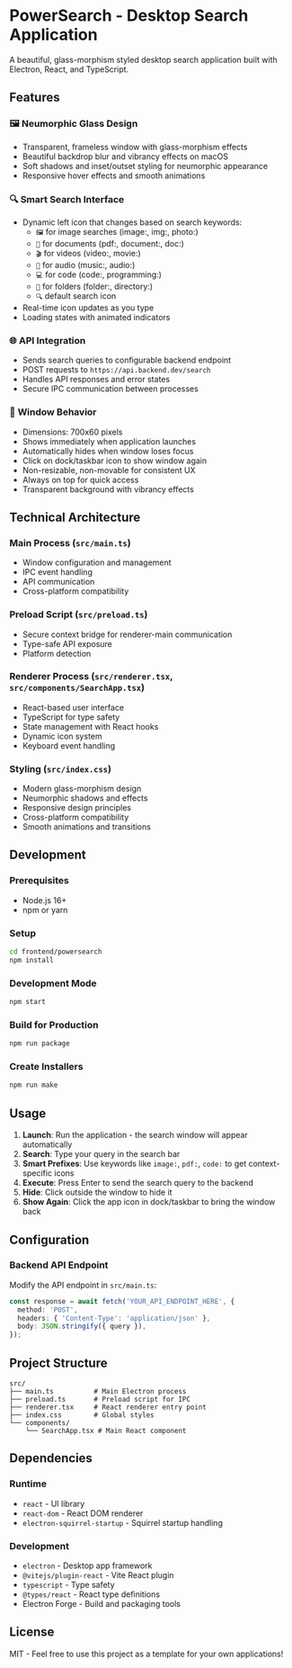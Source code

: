 # PowerSearch - Desktop Search Application

A beautiful, glass-morphism styled desktop search application built with Electron, React, and TypeScript.

## Features

### 🖼️ **Neumorphic Glass Design**
- Transparent, frameless window with glass-morphism effects
- Beautiful backdrop blur and vibrancy effects on macOS
- Soft shadows and inset/outset styling for neumorphic appearance
- Responsive hover effects and smooth animations

### 🔍 **Smart Search Interface**
- Dynamic left icon that changes based on search keywords:
  - `🖼️` for image searches (image:, img:, photo:)
  - `📄` for documents (pdf:, document:, doc:)
  - `🎬` for videos (video:, movie:)
  - `🎵` for audio (music:, audio:)
  - `💻` for code (code:, programming:)
  - `📁` for folders (folder:, directory:)
  - `🔍` default search icon
- Real-time icon updates as you type
- Loading states with animated indicators

### 🌐 **API Integration**
- Sends search queries to configurable backend endpoint
- POST requests to `https://api.backend.dev/search`
- Handles API responses and error states
- Secure IPC communication between processes

### 🎯 **Window Behavior**
- Dimensions: 700x60 pixels
- Shows immediately when application launches
- Automatically hides when window loses focus
- Click on dock/taskbar icon to show window again
- Non-resizable, non-movable for consistent UX
- Always on top for quick access
- Transparent background with vibrancy effects

## Technical Architecture

### Main Process (`src/main.ts`)
- Window configuration and management
- IPC event handling
- API communication
- Cross-platform compatibility

### Preload Script (`src/preload.ts`)
- Secure context bridge for renderer-main communication
- Type-safe API exposure
- Platform detection

### Renderer Process (`src/renderer.tsx`, `src/components/SearchApp.tsx`)
- React-based user interface
- TypeScript for type safety
- State management with React hooks
- Dynamic icon system
- Keyboard event handling

### Styling (`src/index.css`)
- Modern glass-morphism design
- Neumorphic shadows and effects
- Responsive design principles
- Cross-platform compatibility
- Smooth animations and transitions

## Development

### Prerequisites
- Node.js 16+ 
- npm or yarn

### Setup
```bash
cd frontend/powersearch
npm install
```

### Development Mode
```bash
npm start
```

### Build for Production
```bash
npm run package
```

### Create Installers
```bash
npm run make
```

## Usage

1. **Launch**: Run the application - the search window will appear automatically
2. **Search**: Type your query in the search bar
3. **Smart Prefixes**: Use keywords like `image:`, `pdf:`, `code:` to get context-specific icons
4. **Execute**: Press Enter to send the search query to the backend
5. **Hide**: Click outside the window to hide it
6. **Show Again**: Click the app icon in dock/taskbar to bring the window back

## Configuration

### Backend API Endpoint
Modify the API endpoint in `src/main.ts`:
```typescript
const response = await fetch('YOUR_API_ENDPOINT_HERE', {
  method: 'POST',
  headers: { 'Content-Type': 'application/json' },
  body: JSON.stringify({ query }),
});
```

## Project Structure
```
src/
├── main.ts          # Main Electron process
├── preload.ts       # Preload script for IPC
├── renderer.tsx     # React renderer entry point
├── index.css        # Global styles
└── components/
    └── SearchApp.tsx # Main React component
```

## Dependencies

### Runtime
- `react` - UI library
- `react-dom` - React DOM renderer
- `electron-squirrel-startup` - Squirrel startup handling

### Development
- `electron` - Desktop app framework
- `@vitejs/plugin-react` - Vite React plugin
- `typescript` - Type safety
- `@types/react` - React type definitions
- Electron Forge - Build and packaging tools

## License

MIT - Feel free to use this project as a template for your own applications! 
